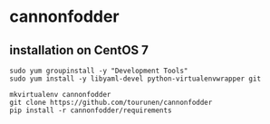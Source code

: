 # cannonfodder

## installation on CentOS 7

```
sudo yum groupinstall -y "Development Tools"
sudo yum install -y libyaml-devel python-virtualenvwrapper git

mkvirtualenv cannonfodder
git clone https://github.com/tourunen/cannonfodder
pip install -r cannonfodder/requirements
```

